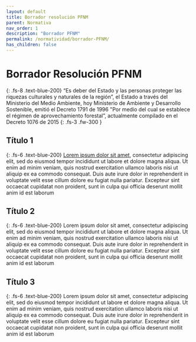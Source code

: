 ```yaml
---
layout: default
title: Borrador resolución PFNM
parent: Normativa
nav_order: 1
description: "Borrador PFNM"
permalink: /normatividad/borrador-PFNM/
has_children: false
---
```



# Borrador Resolución PFNM
{: .fs-8 .text-blue-200}
“Es deber del Estado y las personas
proteger las riquezas culturales y naturales de la región”, el Estado a través del Ministerio del
Medio Ambiente, hoy Ministerio de Ambiente y Desarrollo Sostenible, emitió el Decreto 1791 de
1996 "Por medio del cual se establece el régimen de aprovechamiento forestal”,
actualmente compilado en el Decreto 1076 de 2015
{: .fs-3 .fw-300 }


## Título 1
{: .fs-6 .text-blue-200}
[Lorem ipsum dolor sit amet](https://es.wikipedia.org/wiki/Productos_forestales_no_maderables), consectetur adipiscing elit, sed do eiusmod tempor incididunt ut labore et dolore magna aliqua. Ut enim ad minim veniam, quis nostrud exercitation ullamco laboris nisi ut aliquip ex ea commodo consequat. Duis aute irure dolor in reprehenderit in voluptate velit esse cillum dolore eu fugiat nulla pariatur. Excepteur sint occaecat cupidatat non proident, sunt in culpa qui officia deserunt mollit anim id est laborum

## Título 2
{: .fs-6 .text-blue-200}
Lorem ipsum dolor sit amet, consectetur adipiscing elit, sed do eiusmod tempor incididunt ut labore et dolore magna aliqua. Ut enim ad minim veniam, quis nostrud exercitation ullamco laboris nisi ut aliquip ex ea commodo consequat. Duis aute irure dolor in reprehenderit in voluptate velit esse cillum dolore eu fugiat nulla pariatur. Excepteur sint occaecat cupidatat non proident, sunt in culpa qui officia deserunt mollit anim id est laborum

## Título 3
{: .fs-6 .text-blue-200}
Lorem ipsum dolor sit amet, consectetur adipiscing elit, sed do eiusmod tempor incididunt ut labore et dolore magna aliqua. Ut enim ad minim veniam, quis nostrud exercitation ullamco laboris nisi ut aliquip ex ea commodo consequat. Duis aute irure dolor in reprehenderit in voluptate velit esse cillum dolore eu fugiat nulla pariatur. Excepteur sint occaecat cupidatat non proident, sunt in culpa qui officia deserunt mollit anim id est laborum

